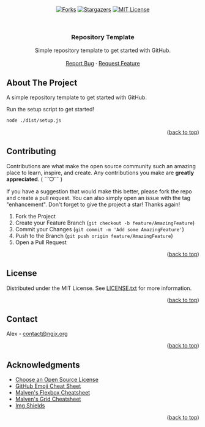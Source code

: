 <!-- Allow HTML -->
<!-- markdownlint-disable MD033 -->

<!-- Allow HTML top-level heading -->
<!-- markdownlint-disable MD041 -->

<a name="readme-top"></a>

<!-- PROJECT SHIELDS -->
<div align="center">

<a href="[forks-url]">[![Forks][forks-shield]][forks-url]</a>
<a href="[stars-url]">[![Stargazers][stars-shield]][stars-url]</a>
<a href="[license-url]">[![MIT License][license-shield]][license-url]</a>

</div>

<!-- PROJECT LOGO -->
<br />
<div align="center">
  <h3 align="center">Repository Template</h3>

  <p align="center">
    Simple repository template to get started with GitHub.
    <br />
    <br />
    <a href="https://github.com/caffeine-addictt/template/issues">Report Bug</a>
    ·
    <a href="https://github.com/caffeine-addictt/template/issues">Request Feature</a>
  </p>
</div>

<!-- ABOUT THE PROJECT -->

## About The Project

A simple repository template to get started with GitHub.

Run the setup script to get started!

```sh
node ./dist/setup.js
```

<p align="right">(<a href="#readme-top">back to top</a>)</p>

<!-- CONTRIBUTING -->

## Contributing

Contributions are what make the open source community
such an amazing place to learn, inspire, and create.
Any contributions you make are **greatly appreciated**. ( ˶ˆᗜˆ˵ )

If you have a suggestion that would make this better,
please fork the repo and create a pull request.
You can also simply open an issue with the tag "enhancement".
Don't forget to give the project a star! Thanks again!

1. Fork the Project
2. Create your Feature Branch (`git checkout -b feature/AmazingFeature`)
3. Commit your Changes (`git commit -m 'Add some AmazingFeature'`)
4. Push to the Branch (`git push origin feature/AmazingFeature`)
5. Open a Pull Request

<p align="right">(<a href="#readme-top">back to top</a>)</p>

<!-- LICENSE -->

## License

Distributed under the MIT License. See [LICENSE.txt](./LICENSE.txt) for more information.

<p align="right">(<a href="#readme-top">back to top</a>)</p>

<!-- CONTACT -->

## Contact

Alex - [contact@ngjx.org](mailto:contact@ngjx.org)

<p align="right">(<a href="#readme-top">back to top</a>)</p>

<!-- ACKNOWLEDGMENTS -->

## Acknowledgments

- [Choose an Open Source License](https://choosealicense.com)
- [GitHub Emoji Cheat Sheet](https://www.webpagefx.com/tools/emoji-cheat-sheet)
- [Malven's Flexbox Cheatsheet](https://flexbox.malven.co/)
- [Malven's Grid Cheatsheet](https://grid.malven.co/)
- [Img Shields](https://shields.io)

<p align="right">(<a href="#readme-top">back to top</a>)</p>

<!-- MARKDOWN LINKS & IMAGES -->
<!-- https://www.markdownguide.org/basic-syntax/#reference-style-links -->

[forks-shield]: https://img.shields.io/github/forks/caffeine-addictt/template.svg?style=for-the-badge
[forks-url]: https://github.com/caffeine-addictt/template/network/members
[stars-shield]: https://img.shields.io/github/stars/caffeine-addictt/template.svg?style=for-the-badge&color=yellow
[stars-url]: https://github.com/caffeine-addictt/template/stargazers
[license-shield]: https://img.shields.io/github/license/caffeine-addictt/template.svg?style=for-the-badge
[license-url]: https://github.com/caffeine-addictt/template/blob/master/LICENSE.txt
